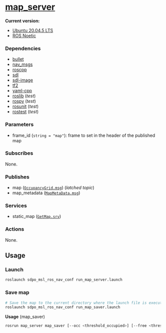 # [map_server](https://wiki.ros.org/map_server)

**Current version:**

- [Ubuntu 20.04.5 LTS](https://releases.ubuntu.com/focal/)
- [ROS Noetic](https://wiki.ros.org/noetic)

### Dependencies

- [bullet](https://wiki.ros.org/bullet)
- [nav_msgs](https://wiki.ros.org/nav_msgs)
- [roscpp](https://wiki.ros.org/roscpp)
- [sdl](https://index.ros.org/d/sdl/)
- [sdl-image](https://index.ros.org/d/sdl-image/)
- [tf2](https://wiki.ros.org/tf2)
- [yaml-cpp](https://github.com/jbeder/yaml-cpp)
- [roslib](https://wiki.ros.org/roslib) (_test_)
- [rospy](https://wiki.ros.org/rospy) (_test_)
- [rosunit](https://wiki.ros.org/rosunit) (_test_)
- [rostest](https://wiki.ros.org/rostest) (_test_)

### Parameters

- frame_id (`string = "map"`): frame to set in the header of the published map

### Subscribes

None.

### Publishes

- map
  ([`OccupancyGrid.msg`](https://docs.ros.org/en/api/nav_msgs/html/msg/OccupancyGrid.html))
  (_latched topic_)
- map_metadata
  ([`MapMetaData.msg`](https://docs.ros.org/en/api/nav_msgs/html/msg/MapMetaData.html))

### Services

- static_map
  ([`GetMap.srv`](https://docs.ros.org/en/api/nav_msgs/html/srv/GetMap.html))

### Actions

None.

## Usage

### Launch

```sh
roslaunch sdpo_msl_ros_nav_conf run_map_server.launch
```

### Save map

```sh
# Save the map to the current directory where the launch file is executed
roslaunch sdpo_msl_ros_nav_conf run_map_saver.launch
```

**Usage** (map_saver)

```sh
rosrun map_server map_saver [--occ <threshold_occupied>] [--free <threshold_free>] [-f <mapname>] map:=/<topicname>
```
